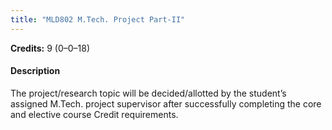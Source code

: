 ```yaml
---
title: "MLD802 M.Tech. Project Part-II"
---
```

**Credits:** 9 (0–0–18)

#### Description
The project/research topic will be decided/allotted by the student’s assigned M.Tech. project supervisor after successfully completing the core and elective course Credit requirements.